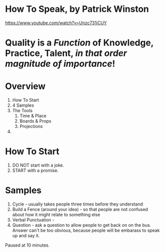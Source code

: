 # How To Speak, by Patrick Winston

https://www.youtube.com/watch?v=Unzc731iCUY

# Quality is a _Function_ of Knowledge, Practice, Talent, _in that order magnitude of importance_!

# Overview

1. How To Start
2. 4 Samples
3. The Tools
    1. Time & Place
    2. Boards & Props
    3. Projections
4. 

# How To Start

1. DO NOT start with a joke.
2. START with a promise.

# Samples

1. Cycle - usually takes people three times before they understand
2. Build a Fence (around your idea) - so that people are not confused about how it might relate to something else
3. Verbal Punctuation -
4. Question - ask a question to allow people to get back on on the bus.  Answer can't be too obvious, because people will be embarass to speak up and say it.

Paused at 10 minutes.
